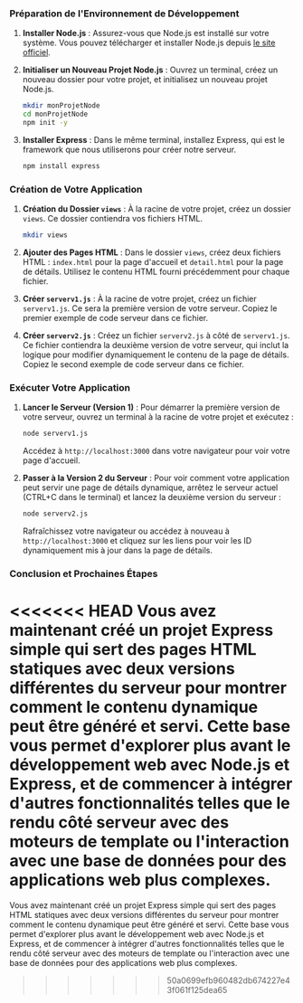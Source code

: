 ### Préparation de l'Environnement de Développement

1. **Installer Node.js** : Assurez-vous que Node.js est installé sur votre système. Vous pouvez télécharger et installer Node.js depuis [le site officiel](https://nodejs.org/).

2. **Initialiser un Nouveau Projet Node.js** : Ouvrez un terminal, créez un nouveau dossier pour votre projet, et initialisez un nouveau projet Node.js.

   ```bash
   mkdir monProjetNode
   cd monProjetNode
   npm init -y
   ```

3. **Installer Express** : Dans le même terminal, installez Express, qui est le framework que nous utiliserons pour créer notre serveur.

   ```bash
   npm install express
   ```

### Création de Votre Application

1. **Création du Dossier `views`** : À la racine de votre projet, créez un dossier `views`. Ce dossier contiendra vos fichiers HTML.

   ```bash
   mkdir views
   ```

2. **Ajouter des Pages HTML** : Dans le dossier `views`, créez deux fichiers HTML : `index.html` pour la page d'accueil et `detail.html` pour la page de détails. Utilisez le contenu HTML fourni précédemment pour chaque fichier.

3. **Créer `serverv1.js`** : À la racine de votre projet, créez un fichier `serverv1.js`. Ce sera la première version de votre serveur. Copiez le premier exemple de code serveur dans ce fichier.

4. **Créer `serverv2.js`** : Créez un fichier `serverv2.js` à côté de `serverv1.js`. Ce fichier contiendra la deuxième version de votre serveur, qui inclut la logique pour modifier dynamiquement le contenu de la page de détails. Copiez le second exemple de code serveur dans ce fichier.

### Exécuter Votre Application

1. **Lancer le Serveur (Version 1)** : Pour démarrer la première version de votre serveur, ouvrez un terminal à la racine de votre projet et exécutez :

   ```bash
   node serverv1.js
   ```

   Accédez à `http://localhost:3000` dans votre navigateur pour voir votre page d'accueil.

2. **Passer à la Version 2 du Serveur** : Pour voir comment votre application peut servir une page de détails dynamique, arrêtez le serveur actuel (CTRL+C dans le terminal) et lancez la deuxième version du serveur :

   ```bash
   node serverv2.js
   ```

   Rafraîchissez votre navigateur ou accédez à nouveau à `http://localhost:3000` et cliquez sur les liens pour voir les ID dynamiquement mis à jour dans la page de détails.

### Conclusion et Prochaines Étapes

<<<<<<< HEAD
Vous avez maintenant créé un projet Express simple qui sert des pages HTML statiques avec deux versions différentes du serveur pour montrer comment le contenu dynamique peut être généré et servi. Cette base vous permet d'explorer plus avant le développement web avec Node.js et Express, et de commencer à intégrer d'autres fonctionnalités telles que le rendu côté serveur avec des moteurs de template ou l'interaction avec une base de données pour des applications web plus complexes.
=======
Vous avez maintenant créé un projet Express simple qui sert des pages HTML statiques avec deux versions différentes du serveur pour montrer comment le contenu dynamique peut être généré et servi. Cette base vous permet d'explorer plus avant le développement web avec Node.js et Express, et de commencer à intégrer d'autres fonctionnalités telles que le rendu côté serveur avec des moteurs de template ou l'interaction avec une base de données pour des applications web plus complexes.
>>>>>>> 50a0699efb960482db674227e43f061f125dea65
